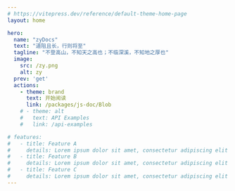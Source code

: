 ```yaml
---
# https://vitepress.dev/reference/default-theme-home-page
layout: home

hero:
  name: "zyDocs"
  text: "道阻且长，行则将至"
  tagline: "不登高山，不知天之高也；不临深溪，不知地之厚也"
  image:
    src: /zy.png
    alt: zy
  prev: 'get'
  actions:
    - theme: brand
      text: 开始阅读
      link: /packages/js-doc/Blob
    # - theme: alt
    #   text: API Examples
    #   link: /api-examples

# features:
#   - title: Feature A
#     details: Lorem ipsum dolor sit amet, consectetur adipiscing elit
#   - title: Feature B
#     details: Lorem ipsum dolor sit amet, consectetur adipiscing elit
#   - title: Feature C
#     details: Lorem ipsum dolor sit amet, consectetur adipiscing elit
---
```


